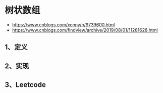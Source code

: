 # 树状数组

- https://www.cnblogs.com/xenny/p/9739600.html
- https://www.cnblogs.com/findview/archive/2019/08/01/11281628.html

## 1、定义

## 2、实现

## 3、Leetcode





